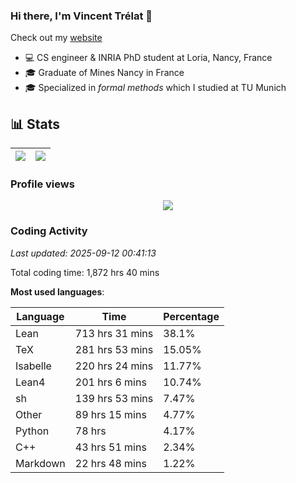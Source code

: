 ### Hi there, I'm Vincent Trélat 👋

Check out my [website](https://vtrelat.github.io)

-   💻 CS engineer & INRIA PhD student at Loria, Nancy, France
-   🎓 Graduate of Mines Nancy in France
-   🎓 Specialized in _formal methods_ which I studied at TU Munich

## 📊 **Stats**

| <img align="center" src="https://readme-stats.clckblog.space/api?username=VTrelat&show_icons=true&include_all_commits=true&theme=tokyonight&hide_border=true" /> | <img align="center" src="https://readme-stats.clckblog.space/api/top-langs/?username=VTrelat&layout=compact&theme=tokyonight&hide_border=true" /> |
| ---------------------------------------------------------------------------------------------------------------------------------------------------------------- | ------------------------------------------------------------------------------------------------------------------------------------------------- |

### Profile views

<p align="center">
 <img src="https://profile-counter.glitch.me/VTrelat/count.svg" />
</p>

<!--automations-->
### Coding Activity
_Last updated: 2025-09-12 00:41:13_

Total coding time: 1,872 hrs 40 mins

**Most used languages**:

| Language | Time | Percentage |
| ------------- | ------------- | ------------- |
| Lean | 713 hrs 31 mins | 38.1% |
| TeX | 281 hrs 53 mins | 15.05% |
| Isabelle | 220 hrs 24 mins | 11.77% |
| Lean4 | 201 hrs 6 mins | 10.74% |
| sh | 139 hrs 53 mins | 7.47% |
| Other | 89 hrs 15 mins | 4.77% |
| Python | 78 hrs | 4.17% |
| C++ | 43 hrs 51 mins | 2.34% |
| Markdown | 22 hrs 48 mins | 1.22% |

